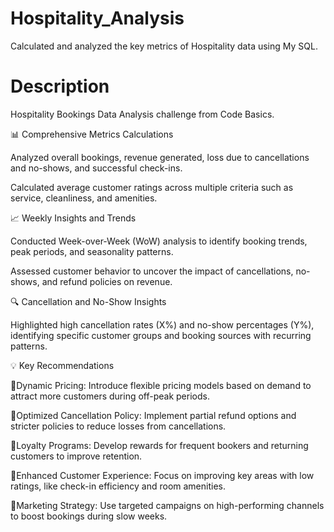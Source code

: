 # Hospitality_Analysis
Calculated and analyzed the key metrics of Hospitality data using My SQL.
# Description

Hospitality Bookings Data Analysis challenge from Code Basics. 

📊 Comprehensive Metrics Calculations

Analyzed overall bookings, revenue generated, loss due to cancellations and no-shows, and successful check-ins.

Calculated average customer ratings across multiple criteria such as service, cleanliness, and amenities.


📈 Weekly Insights and Trends

Conducted Week-over-Week (WoW) analysis to identify booking trends, peak periods, and seasonality patterns.

Assessed customer behavior to uncover the impact of cancellations, no-shows, and refund policies on revenue.


🔍 Cancellation and No-Show Insights

Highlighted high cancellation rates (X%) and no-show percentages (Y%), identifying specific customer groups and booking sources with recurring patterns.


💡 Key Recommendations

📍Dynamic Pricing: Introduce flexible pricing models based on demand to attract more customers during off-peak periods.

📍Optimized Cancellation Policy: Implement partial refund options and stricter policies to reduce losses from cancellations.

📍Loyalty Programs: Develop rewards for frequent bookers and returning customers to improve retention.

📍Enhanced Customer Experience: Focus on improving key areas with low ratings, like check-in efficiency and room amenities.

📍Marketing Strategy: Use targeted campaigns on high-performing channels to boost bookings during slow weeks.



